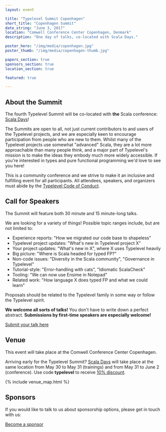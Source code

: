 ```yaml
---
layout: event

title: "Typelevel Summit Copenhagen"
short_title: "Copenhagen Summit"
date_string: "June 3, 2017"
location: "Comwell Conference Center Copenhagen, Denmark"
description: "One day of talks, co-located with Scala Days."

poster_hero: "/img/media/copenhagen.jpg"
poster_thumb: "/img/media/copenhagen-thumb.jpg"

papers_section: true
sponsors_section: true
location_section: true

featured: true

---
```


## About the Summit

The fourth Typelevel Summit will be co-located with **the** Scala conference: <a href="http://event.scaladays.org/scaladays-cph-2017">Scala Days</a>!

The Summits are open to all, not just current contributors to and users of the Typelevel projects, and we are especially keen to encourage participation from people who are new to them.
Whilst many of the Typelevel projects use somewhat "advanced" Scala, they are a lot more approachable than many people think, and a major part of Typelevel's mission is to make the ideas they embody much more widely accessible.
If you're interested in types and pure functional programming we'd love to see you here!

This is a community conference and we strive to make it an inclusive and fulfilling event for all participants. All attendees, speakers, and organizers must abide by the [Typelevel Code of Conduct](http://typelevel.org/conduct.html).

## Call for Speakers

The Summit will feature both 30 minute and 15 minute-long talks.

We are looking for a variety of things! Possible topic ranges include, but are not limited to:

  - Experience reports:  "How we migrated our code base to shapeless"
  - Typelevel project updates: "What's new in Typelevel project X"
  - Your project updates: "What's new in X", where X uses Typelevel heavily
  - Big picture: "Where is Scala headed for typed FP?"
  - Non-code issues: "Diversity in the Scala community", "Governance in Typelevel"
  - Tutorial-style: "Error-handling with cats", "Idiomatic ScalaCheck"
  - Tooling: "We can now use Ensime in Notepad"
  - Related work: "How language X does typed FP and what we could learn"

Proposals should be related to the Typelevel family in some way or follow the Typelevel spirit.

**We welcome all sorts of talks!** You don't have to write down a perfect abstract. **Submissions by first-time speakers are especially welcome!**

<a class="btn large" href="https://www.papercall.io/typelevel-summit-cph-2017">Submit your talk here</a>

## Venue

This event will take place at the Comwell Conference Center Copenhagen.

Arriving early for the Typelevel Summit?
<a href="http://event.scaladays.org/scaladays-cph-2017">Scala Days</a> will take place at the same location from May 30 to May 31 (trainings) and from May 31 to June 2 (conference).
Use code **typelevel** to receive <a href="https://secure.trifork.com/scaladays-cph-2017/registration/registration.jsp?promotionCode=typelevel">10% discount</a>.

{% include venue_map.html %}

## Sponsors

If you would like to talk to us about sponsorship options, please get in touch with us:

<a class="btn large" href="mailto:info@typelevel.org">Become a sponsor</a>
